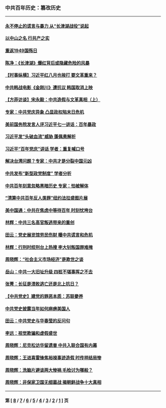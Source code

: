 ### 中共百年历史：篡改历史
---
#### [永不停止的谎言与暴力 从“长津湖战役”说起](../../pages/nf1176115/n13494094.md?02230430) 
#### [以中山之名 行共产之实](../../pages/nf1176115/n13346437.md?02230430) 
#### [重返1949国殇日](../../pages/nf1176115/n13346372.md?02230430) 
#### [陈净：《长津湖》爆红背后或隐藏危险的风暴](../../pages/nf1176115/n13314364.md?02230430) 
#### [【时事纵横】习近平红八月也挨打 要文革重来？](../../pages/nf1176115/n13231393.md?02230430) 
#### [中共韩战电影《金刚川》遭抗议 韩国取消上映](../../pages/nf1176115/n13219114.md?02230430) 
#### [【方菲访谈】宋永毅：中共造假与文革真相（上）](../../pages/nf1176115/n13200760.md?02230430) 
#### [专家：中共党庆异象 凸显政权陷末日危机](../../pages/nf1176115/n13067084.md?02230430) 
#### [美前国务院发言人评习近平七一讲话：百年暴政](../../pages/nf1176115/n13066986.md?02230430) 
#### [习近平发“头破血流”威胁 蓬佩奥解析](../../pages/nf1176115/n13063604.md?02230430) 
#### [习近平“百年党庆”讲话 学者：重复喊口号](../../pages/nf1176115/n13061411.md?02230430) 
#### [解决台湾问题？专家：中共才是分裂中国元凶](../../pages/nf1176115/n13060811.md?02230430) 
#### [中共发布“新型政党制度” 学者分析](../../pages/nf1176115/n13056354.md?02230430) 
#### [中共百年刻意忽略黑暗历史 专家：怕被解体](../../pages/nf1176115/n13056056.md?02230430) 
#### [“清算中共百年反人类罪”纽约法拉盛图片展](../../pages/nf1176115/n13052220.md?02230430) 
#### [美中国通：中共在焦虑中等待百年 时刻忧垮台](../../pages/nf1176115/n13048820.md?02230430) 
#### [林辉：中共三名高官叛逃带来的重创](../../pages/nf1176115/n13035206.md?02230430) 
#### [田云：党史展览馆劳民伤财 曝中共谎言和危机](../../pages/nf1176115/n13033900.md?02230430) 
#### [林辉：行刑时绞刑台上热搜 李大钊叛国罪难掩](../../pages/nf1176115/n13031965.md?02230430) 
#### [周晓辉：“社会主义市场经济”是欺世之谈](../../pages/nf1176115/n13024090.md?02230430) 
#### [岳山：中共一大旧址升级 四桩不堪事挥之不去](../../pages/nf1176115/n13021697.md?02230430) 
#### [张菁：长征是溃败逃亡还是北上抗日？](../../pages/nf1176115/n13020585.md?02230430) 
#### [【中共党史】建党的罪恶本质：苏联豢养](../../pages/nf1176115/n13011888.md?02230430) 
#### [中共党史披露当年如何麻痹美国人](../../pages/nf1176115/n12966400.md?02230430) 
#### [田云：中共党史与华春莹的反问句](../../pages/nf1176115/n12765178.md?02230430) 
#### [李远：视觉欺骗和虚假盛世](../../pages/nf1176115/n12993376.md?02230430) 
#### [周晓辉：尼克松访华留遗害 中共入联合国有内幕](../../pages/nf1176115/n12991422.md?02230430) 
#### [周晓辉：王进喜雷锋焦裕禄事迹造假 时传祥结局惨](../../pages/nf1176115/n12985497.md?02230430) 
#### [周晓辉：洗脑片避谈两大惨祸 毛检讨为哪般？](../../pages/nf1176115/n12971285.md?02230430) 
#### [周晓辉：非保家卫国无细菌战 揭朝鲜战争十大真相](../../pages/nf1176115/n12954161.md?02230430) 

---
#### 第 [ [8](./8.md?02230430) / [7](./7.md?02230430) / [6](./6.md?02230430) / [5](./5.md?02230430) / [4](./4.md?02230430) / [3](./3.md?02230430) / [2](./2.md?02230430) / [1](./1.md?02230430) ] 页
